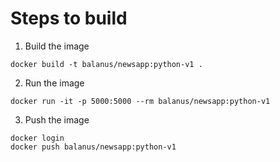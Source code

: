 # Steps to build

1. Build the image
```
docker build -t balanus/newsapp:python-v1 .
```

2. Run the image
```
docker run -it -p 5000:5000 --rm balanus/newsapp:python-v1
```

3. Push the image
```
docker login
docker push balanus/newsapp:python-v1
```